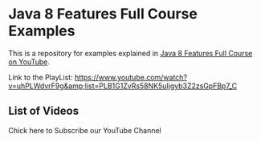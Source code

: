 # Java 8 Features Full Course Examples
This is a repository for examples explained in [Java 8 Features Full Course on YouTube](https://www.youtube.com/watch?v=uhPLWdvrF9g&amp;list=PLB1G1ZvRs58NK5uIjgyb3Z2zsGpFBp7_C).

Link to the PlayList: https://www.youtube.com/watch?v=uhPLWdvrF9g&amp;list=PLB1G1ZvRs58NK5uIjgyb3Z2zsGpFBp7_C

## List of Videos


Chick here to Subscribe our YouTube Channel
